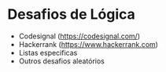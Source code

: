 # Desafios de Lógica  

- Codesignal (https://codesignal.com/)  
- Hackerrank (https://www.hackerrank.com)  
- Listas especificas  
- Outros desafios aleatórios   